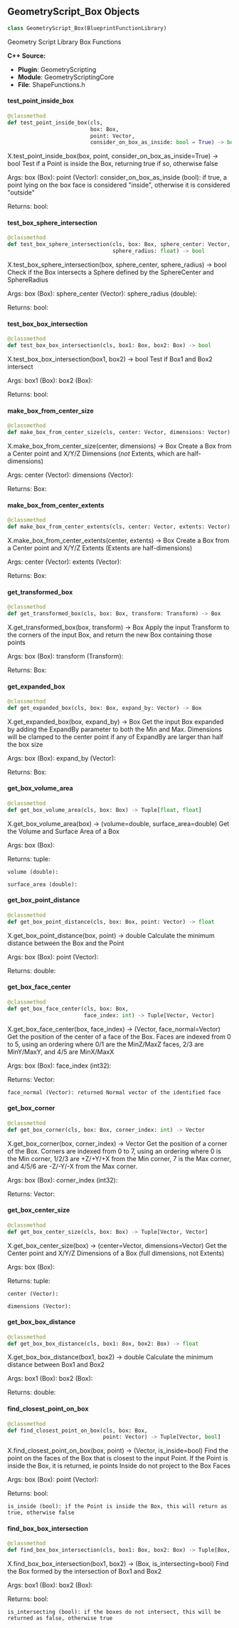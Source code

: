 ## GeometryScript_Box Objects

```python
class GeometryScript_Box(BlueprintFunctionLibrary)
```

Geometry Script Library Box Functions

**C++ Source:**

- **Plugin**: GeometryScripting
- **Module**: GeometryScriptingCore
- **File**: ShapeFunctions.h

<a id="unreal.GeometryScript_Box.test_point_inside_box"></a>

#### test_point_inside_box

```python
@classmethod
def test_point_inside_box(cls,
                          box: Box,
                          point: Vector,
                          consider_on_box_as_inside: bool = True) -> bool
```

X.test_point_inside_box(box, point, consider_on_box_as_inside=True) -> bool
Test if a Point is inside the Box, returning true if so, otherwise false

Args:
    box (Box): 
    point (Vector): 
    consider_on_box_as_inside (bool): if true, a point lying on the box face is considered "inside", otherwise it is considered "outside"

Returns:
    bool:

<a id="unreal.GeometryScript_Box.test_box_sphere_intersection"></a>

#### test_box_sphere_intersection

```python
@classmethod
def test_box_sphere_intersection(cls, box: Box, sphere_center: Vector,
                                 sphere_radius: float) -> bool
```

X.test_box_sphere_intersection(box, sphere_center, sphere_radius) -> bool
Check if the Box intersects a Sphere defined by the SphereCenter and SphereRadius

Args:
    box (Box): 
    sphere_center (Vector): 
    sphere_radius (double): 

Returns:
    bool:

<a id="unreal.GeometryScript_Box.test_box_box_intersection"></a>

#### test_box_box_intersection

```python
@classmethod
def test_box_box_intersection(cls, box1: Box, box2: Box) -> bool
```

X.test_box_box_intersection(box1, box2) -> bool
Test if Box1 and Box2 intersect

Args:
    box1 (Box): 
    box2 (Box): 

Returns:
    bool:

<a id="unreal.GeometryScript_Box.make_box_from_center_size"></a>

#### make_box_from_center_size

```python
@classmethod
def make_box_from_center_size(cls, center: Vector, dimensions: Vector) -> Box
```

X.make_box_from_center_size(center, dimensions) -> Box
Create a Box from a Center point and X/Y/Z Dimensions (*not* Extents, which are half-dimensions)

Args:
    center (Vector): 
    dimensions (Vector): 

Returns:
    Box:

<a id="unreal.GeometryScript_Box.make_box_from_center_extents"></a>

#### make_box_from_center_extents

```python
@classmethod
def make_box_from_center_extents(cls, center: Vector, extents: Vector) -> Box
```

X.make_box_from_center_extents(center, extents) -> Box
Create a Box from a Center point and X/Y/Z Extents (Extents are half-dimensions)

Args:
    center (Vector): 
    extents (Vector): 

Returns:
    Box:

<a id="unreal.GeometryScript_Box.get_transformed_box"></a>

#### get_transformed_box

```python
@classmethod
def get_transformed_box(cls, box: Box, transform: Transform) -> Box
```

X.get_transformed_box(box, transform) -> Box
Apply the input Transform to the corners of the input Box, and return the new Box containing those points

Args:
    box (Box): 
    transform (Transform): 

Returns:
    Box:

<a id="unreal.GeometryScript_Box.get_expanded_box"></a>

#### get_expanded_box

```python
@classmethod
def get_expanded_box(cls, box: Box, expand_by: Vector) -> Box
```

X.get_expanded_box(box, expand_by) -> Box
Get the input Box expanded by adding the ExpandBy parameter to both the Min and Max.
Dimensions will be clamped to the center point if any of ExpandBy are larger than half the box size

Args:
    box (Box): 
    expand_by (Vector): 

Returns:
    Box:

<a id="unreal.GeometryScript_Box.get_box_volume_area"></a>

#### get_box_volume_area

```python
@classmethod
def get_box_volume_area(cls, box: Box) -> Tuple[float, float]
```

X.get_box_volume_area(box) -> (volume=double, surface_area=double)
Get the Volume and Surface Area of a Box

Args:
    box (Box): 

Returns:
    tuple: 

    volume (double): 

    surface_area (double):

<a id="unreal.GeometryScript_Box.get_box_point_distance"></a>

#### get_box_point_distance

```python
@classmethod
def get_box_point_distance(cls, box: Box, point: Vector) -> float
```

X.get_box_point_distance(box, point) -> double
Calculate the minimum distance between the Box and the Point

Args:
    box (Box): 
    point (Vector): 

Returns:
    double:

<a id="unreal.GeometryScript_Box.get_box_face_center"></a>

#### get_box_face_center

```python
@classmethod
def get_box_face_center(cls, box: Box,
                        face_index: int) -> Tuple[Vector, Vector]
```

X.get_box_face_center(box, face_index) -> (Vector, face_normal=Vector)
Get the position of the center of a face of the Box. Faces are indexed from 0 to 5,
using an ordering where 0/1 are the MinZ/MaxZ faces, 2/3 are MinY/MaxY, and 4/5 are MinX/MaxX

Args:
    box (Box): 
    face_index (int32): 

Returns:
    Vector: 

    face_normal (Vector): returned Normal vector of the identified face

<a id="unreal.GeometryScript_Box.get_box_corner"></a>

#### get_box_corner

```python
@classmethod
def get_box_corner(cls, box: Box, corner_index: int) -> Vector
```

X.get_box_corner(box, corner_index) -> Vector
Get the position of a corner of the Box. Corners are indexed from 0 to 7, using
an ordering where 0 is the Min corner, 1/2/3 are +Z/+Y/+X from the Min corner,
7 is the Max corner, and 4/5/6 are -Z/-Y/-X from the Max corner.

Args:
    box (Box): 
    corner_index (int32): 

Returns:
    Vector:

<a id="unreal.GeometryScript_Box.get_box_center_size"></a>

#### get_box_center_size

```python
@classmethod
def get_box_center_size(cls, box: Box) -> Tuple[Vector, Vector]
```

X.get_box_center_size(box) -> (center=Vector, dimensions=Vector)
Get the Center point and X/Y/Z Dimensions of a Box (full dimensions, not Extents)

Args:
    box (Box): 

Returns:
    tuple: 

    center (Vector): 

    dimensions (Vector):

<a id="unreal.GeometryScript_Box.get_box_box_distance"></a>

#### get_box_box_distance

```python
@classmethod
def get_box_box_distance(cls, box1: Box, box2: Box) -> float
```

X.get_box_box_distance(box1, box2) -> double
Calculate the minimum distance between Box1 and Box2

Args:
    box1 (Box): 
    box2 (Box): 

Returns:
    double:

<a id="unreal.GeometryScript_Box.find_closest_point_on_box"></a>

#### find_closest_point_on_box

```python
@classmethod
def find_closest_point_on_box(cls, box: Box,
                              point: Vector) -> Tuple[Vector, bool]
```

X.find_closest_point_on_box(box, point) -> (Vector, is_inside=bool)
Find the point on the faces of the Box that is closest to the input Point.
If the Point is inside the Box, it is returned, ie points Inside do not project to the Box Faces

Args:
    box (Box): 
    point (Vector): 

Returns:
    bool: 

    is_inside (bool): if the Point is inside the Box, this will return as true, otherwise false

<a id="unreal.GeometryScript_Box.find_box_box_intersection"></a>

#### find_box_box_intersection

```python
@classmethod
def find_box_box_intersection(cls, box1: Box, box2: Box) -> Tuple[Box, bool]
```

X.find_box_box_intersection(box1, box2) -> (Box, is_intersecting=bool)
Find the Box formed by the intersection of Box1 and Box2

Args:
    box1 (Box): 
    box2 (Box): 

Returns:
    bool: 

    is_intersecting (bool): if the boxes do not intersect, this will be returned as false, otherwise true

<a id="unreal.GeometryScript_TextureUtils"></a>